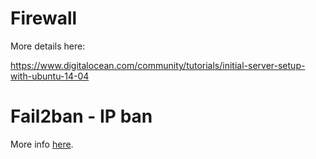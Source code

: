 # Firewall

More details here:

https://www.digitalocean.com/community/tutorials/initial-server-setup-with-ubuntu-14-04

# Fail2ban - IP ban

More info [here](https://www.digitalocean.com/community/tutorials/how-to-protect-ssh-with-fail2ban-on-ubuntu-14-04).


